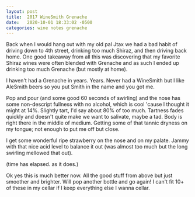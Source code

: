 ```yaml
---
layout: post
title:  2017 WineSmith Grenache
date:   2020-10-01 18:33:02 -0500
categories: wine notes grenache
---
```


Back when I would hang out with my old pal Jtax we had a bad habit of driving down to 4th street, drinking too much Shiraz, and then driving back home. One good takeaway from all this was discovering that my favorite Shiraz wines were often blended with Grenache and as such I ended up drinking too much Grenache (but mostly at home).

I haven't had a Grenache in years. Years. Never had a WineSmith but I like AleSmith beers so you put Smith in the name and you got me.

Pop and pour (and some good 60 seconds of swirling) and the nose has some non-descript fullness with no alcohol, which is cool 'cause I thought it might at 14%. Slightly tart, I'd say about 80% of too much. Tartness fades quickly and doesn't quite make we want to salivate, maybe a tad. Body is right there in the middle of medium. Getting some of that tannic dryness on my tongue; not enough to put me off but close.

I get some wonderful ripe strawberry on the nose and on my palate. Jammy with that nice acid level to balance it out (was almost too much but the long swirling mellowed that out).

(time has elapsed. as it does.)

Ok yes this is much better now. All the good stuff from above but just smoother and brighter. Will pop another bottle and go again! I can't fit 10+ of these in my cellar if I keep everything else I wanna cellar.